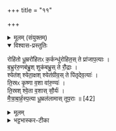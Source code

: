 +++
title = "११"

+++

<details><summary>मूलम् (संयुक्तम्)</summary>

रोहि॑तो धू॒म्ररो॑हितᳵ क॒र्कन्धु॑रोहित॒स्ते प्रा॑जाप॒त्या ब॒भ्रुर॑रु॒णब॑भ्रु॒श्शुक॑बभ्रु॒स्ते रौ॒द्राश्श्येत॑श्श्येता॒क्षश्श्येत॑ग्रीव॒स्ते पि॑तृदेव॒त्या॑स्ति॒स्रᳵ कृ॒ष्णा व॒शा वा॑रु॒ण्य॑स्ति॒स्रश्श्वे॒ता व॒शास्सौ॒र्यो॑ मैत्राबार्हस्प॒त्या धू॒म्रल॑लामास्तूप॒राः ॥ [42]  
</details>

<details open><summary>विश्वास-प्रस्तुतिः</summary>

रोहि॑तो धू॒म्ररो॑हितᳵ क॒र्कन्धु॑रोहित॒स् ते प्रा॑जाप॒त्याः ।  
ब॒भ्रुर॑रु॒णब॑भ्रु॒श् शुक॑बभ्रु॒स् ते रौ॒द्राः ।  
श्येत॑श् श्येता॒क्षश् श्येत॑ग्रीव॒स् ते पि॑तृदेव॒त्याः॑ ।  
ति॒स्रᳵ कृ॒ष्णा व॒शा वा॑रु॒ण्यः॑ ।  
ति॒स्रश् श्वे॒ता व॒शास् सौ॒र्यः॑ ।  
मै॒त्रा॒बा॒र्ह॒स्प॒त्या धू॒म्रल॑लामास् तूप॒राः ॥ [42]  
</details>

<details><summary>मूलम्</summary>

रोहि॑तो धू॒म्ररो॑हितᳵ क॒र्कन्धु॑रोहित॒स् ते प्रा॑जाप॒त्याः ।  
ब॒भ्रुर॑रु॒णब॑भ्रु॒श् शुक॑बभ्रु॒स् ते रौ॒द्राः ।  
श्येत॑श् श्येता॒क्षश् श्येत॑ग्रीव॒स् ते पि॑तृदेव॒त्याः॑ ।  
ति॒स्रᳵ कृ॒ष्णा व॒शा वा॑रु॒ण्यः॑ ।  
ति॒स्रश् श्वे॒ता व॒शास् सौ॒र्यः॑ ।  
मै॒त्रा॒बा॒र्ह॒स्प॒त्या धू॒म्रल॑लामास् तूप॒राः ॥ [42]  
</details>

<details><summary>भट्टभास्कर-टीका</summary>

1अथाश्वमेधिकाः पशवोष्टादशिनो विधीयन्ते । वैश्वदेवं काण्डम् । तत्र दशस्वनुवाकेषु प्रत्येकमष्टादश पशव उच्यन्ते । अष्टादशानां वर्णनियमोत्र क्रियते । आरण्येष्वष्टादशिषु जातिनियमः पञ्चमे कृतः । ग्राम्येषूभयथा नियमः 'सोमाय स्वराज्ञे' इत्यारभ्य द्वन्द्वादिषु वहुधा नियम इति । रोहितादयस्त्रयः प्राजापत्याः । रोहितः लोहितः । धूम्ररोहितः अस्पष्टलोहितः । 'वर्णो वर्णेन' इति समानाधिकरणत्वात् तत्पुरुषः, 'वर्णेवर्णेष्वनेते' इति पूर्वपदप्रकृतिस्वरत्वम् । कर्कन्धुरोहितः सौवीरवर्णः । 'उपमानानि सामान्यवचनैः' इति समासः । उपमानपूर्वपदप्रकृतिस्वरत्वम् । बभ्र्वादयस्त्रयो रौद्राः । बभ्रुः पाण्डरकपिलः । अरुणः न्यूनरक्तकपिलः । शुकबभ्रुः हरितशुकसमानवर्णः । ग्रामेकेतौ स्वरौ । श्येतादयस्त्रयः पितृदेवत्याः । श्येतः शुक्लवर्णः । शुक्लरक्त इत्येके । श्येताक्षः रक्तदृष्टिः । 'अक्षगोऽदर्शनात्' इत्यच् समासान्तः । सतिशिष्टत्वात् लिट्स्वरेण बहुव्रीहिस्वरो बाध्यते । श्येतग्रीवः । गतः । तिस्रः कृष्णा वशा वारुण्यः । गताः । 'तिसृभ्यो जसः' इति जस उदात्तत्वम् । एवं सर्वत्र । तिस्रः श्वेता वशाः सौर्यः । गताः । एवं धूम्रललामास्त्रयस्तूपराः मैत्रा बार्हस्पत्याः । धूम्रललामाः धूम्रवर्णपुण्ड्राः तूपराः शृङ्गहीनाः ॥


इति पञ्चमे षष्ठे एकादशोनुवाकः ॥  
</details>
